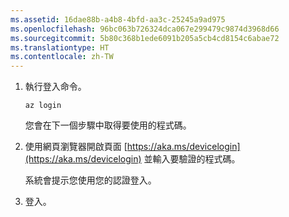```yaml
---
ms.assetid: 16dae88b-a4b8-4bfd-aa3c-25245a9ad975
ms.openlocfilehash: 96bc063b726324dca067e299479c9874d3968d66
ms.sourcegitcommit: 5b80c368b1ede6091b205a5cb4cd8154c6abae72
ms.translationtype: HT
ms.contentlocale: zh-TW
---
```

1. 執行登入命令。

    ```azurecli
    az login
    ```

   您會在下一個步驟中取得要使用的程式碼。 

1. 使用網頁瀏覽器開啟頁面 [https://aka.ms/devicelogin](https://aka.ms/devicelogin)
    並輸入要驗證的程式碼。

    系統會提示您使用您的認證登入。

1. 登入。
 
